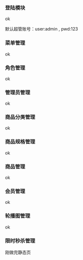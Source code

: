 ### 登陆模块
ok

默认超管账号：user:admin , pwd:123 


### 菜单管理
ok

### 角色管理
ok

### 管理员管理
ok

### 商品分类管理
ok

### 商品规格管理
ok

### 商品管理
ok

### 会员管理
ok

### 轮播图管理
ok

### 限时秒杀管理
刚做完静态页